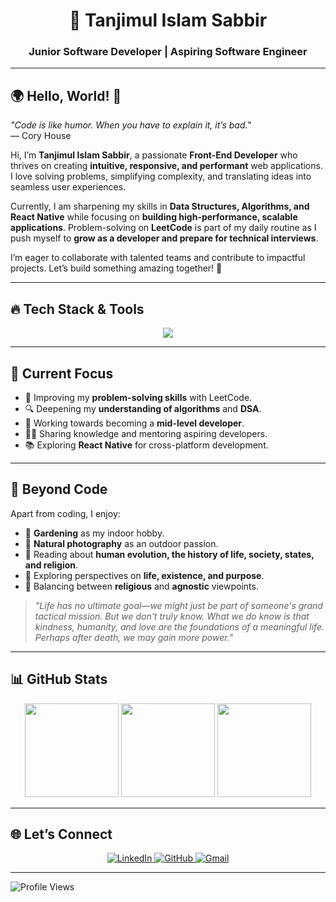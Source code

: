 <h1 align="center">🚀 Tanjimul Islam Sabbir</h1>
<h3 align="center">Junior Software Developer | Aspiring Software Engineer</h3>

---

## 🌍 **Hello, World!** 👋  
_"Code is like humor. When you have to explain it, it’s bad."_  
— Cory House  

Hi, I’m **Tanjimul Islam Sabbir**, a passionate **Front-End Developer** who thrives on creating **intuitive, responsive, and performant** web applications. I love solving problems, simplifying complexity, and translating ideas into seamless user experiences.  

Currently, I am sharpening my skills in **Data Structures, Algorithms, and React Native** while focusing on **building high-performance, scalable applications**. Problem-solving on **LeetCode** is part of my daily routine as I push myself to **grow as a developer and prepare for technical interviews**.

I’m eager to collaborate with talented teams and contribute to impactful projects. Let’s build something amazing together! 🚀

---

## 🔥 **Tech Stack & Tools**
<div align="center">
  <img src="https://skillicons.dev/icons?i=js,ts,react,nextjs,redux,tailwind,materialui,git,github,vscode,linux,python" />
</div>

---

## 🎯 **Current Focus**
- 🚀 Improving my **problem-solving skills** with LeetCode.
- 🔍 Deepening my **understanding of algorithms** and **DSA**.
- 🎯 Working towards becoming a **mid-level developer**.
- 👨‍🏫 Sharing knowledge and mentoring aspiring developers.
- 📚 Exploring **React Native** for cross-platform development.

---

## 🌿 **Beyond Code**
Apart from coding, I enjoy:
- 🌱 **Gardening** as my indoor hobby.  
- 📸 **Natural photography** as an outdoor passion.  
- 📖 Reading about **human evolution, the history of life, society, states, and religion**.  
- 🤔 Exploring perspectives on **life, existence, and purpose**.  
- 🧩 Balancing between **religious** and **agnostic** viewpoints.  

> _"Life has no ultimate goal—we might just be part of someone's grand tactical mission. But we don't truly know. What we do know is that kindness, humanity, and love are the foundations of a meaningful life. Perhaps after death, we may gain more power."_  

---

## 📊 **GitHub Stats**
<div align="center">
  <img src="https://github-readme-stats.vercel.app/api?username=TanjimulSabbir&show_icons=true&theme=radical" height="150px" />
  <img src="https://github-readme-streak-stats.herokuapp.com/?user=TanjimulSabbir&theme=radical" height="150px" />
  <img src="https://github-readme-stats.vercel.app/api/top-langs/?username=TanjimulSabbir&layout=compact&theme=radical" height="150px" />
</div>

---

## 🌐 **Let’s Connect**
<div align="center">
  <a href="https://www.linkedin.com/in/TanjimulSabbir/" target="_blank">
    <img src="https://img.shields.io/badge/LinkedIn-0077B5?style=for-the-badge&logo=linkedin&logoColor=white" alt="LinkedIn">
  </a>
  <a href="https://github.com/TanjimulSabbir/" target="_blank">
    <img src="https://img.shields.io/badge/GitHub-181717?style=for-the-badge&logo=github&logoColor=white" alt="GitHub">
  </a>
  <a href="mailto:tanjimulsabbir.dev@gmail.com">
    <img src="https://img.shields.io/badge/Gmail-D14836?style=for-the-badge&logo=gmail&logoColor=white" alt="Gmail">
  </a>
</div>

---

![Profile Views](https://komarev.com/ghpvc/?username=TanjimulSabbir&color=blue)
